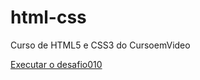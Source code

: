 # html-css
 Curso de HTML5 e CSS3 do CursoemVideo

<a href="https://rcardoaraujo.github.io/html-css/desafios/desafio010">Executar o desafio010</a>
